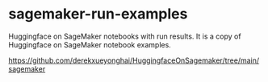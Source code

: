 # sagemaker-run-examples

Huggingface on SageMaker notebooks with run results. 
It is a copy of Huggingface on SageMaker notebook examples. 

https://github.com/derekxueyonghai/HuggingfaceOnSagemaker/tree/main/sagemaker

